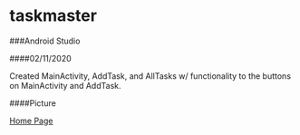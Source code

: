 # taskmaster

###Android Studio

####02/11/2020

Created MainActivity, AddTask, and AllTasks w/ functionality to the buttons on MainActivity and AddTask.

####Picture

<a href=https://raw.githubusercontent.com/Gr8-Dayne/taskmaster/master/screenshots/02112020.png>Home Page</a>

